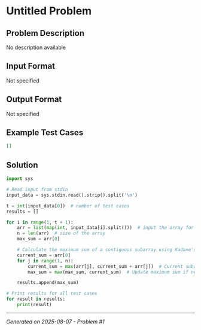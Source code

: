 # Untitled Problem

## Problem Description
No description available

## Input Format
Not specified

## Output Format
Not specified

## Example Test Cases
```json
[]
```

## Solution
```python
import sys

# Read input from stdin
input_data = sys.stdin.read().strip().split('\n')

t = int(input_data[0])  # number of test cases
results = []

for i in range(1, t + 1):
    arr = list(map(int, input_data[i].split()))  # input the array for the current test case
    n = len(arr)  # size of the array
    max_sum = arr[0]

    # Calculate the maximum sum of a contiguous subarray using Kadane's Algorithm
    current_sum = arr[0]
    for j in range(1, n):
        current_sum = max(arr[j], current_sum + arr[j])  # Current subarray sum ends at index j
        max_sum = max(max_sum, current_sum)  # Update maximum sum if needed

    results.append(max_sum)

# Print results for all test cases
for result in results:
    print(result)
```

---
*Generated on 2025-08-07 - Problem #1*